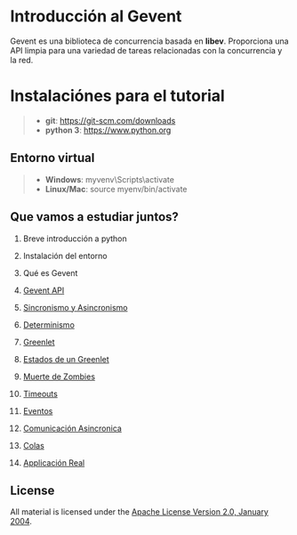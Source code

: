 Introducción al Gevent
======================

Gevent es una biblioteca de concurrencia basada en **libev**. Proporciona una API limpia para una variedad de tareas relacionadas con la concurrencia y la red.

# Instalaciónes para el tutorial

>- **git**: https://git-scm.com/downloads
>- **python 3**: https://www.python.org

## Entorno virtual

>- **Windows**: myvenv\Scripts\activate
>- **Linux/Mac**: source myenv/bin/activate


## Que vamos a estudiar juntos?

1. Breve introducción a python

2. Instalación del entorno

3. Qué es Gevent

4. [Gevent API](000_api/README.md)

5. [Sincronismo y Asincronismo](https://github.com/viniciusfeitosa/basic-gevent-tutorial/tree/master/001_sync_async)

6. [Determinismo](002_determinism/README.md)

7. [Greenlet](https://github.com/viniciusfeitosa/basic-gevent-tutorial/tree/master/003_greenlet)

8. [Estados de un Greenlet](004_greenlet_state/README.md)

9. [Muerte de Zombies](005_shutdown/README.md)

10. [Timeouts](006_timeout/README.md)

11. [Eventos](007_events/README.md)

12. [Comunicación Asincronica](008_async_msg/README.md)

13. [Colas](009_queues/README.md)

14. [Applicación Real](https://github.com/viniciusfeitosa/basic-gevent-tutorial/tree/master/010_flask)


License
-------

All material is licensed under the [Apache License Version 2.0, January 2004](http://www.apache.org/licenses/LICENSE-2.0).